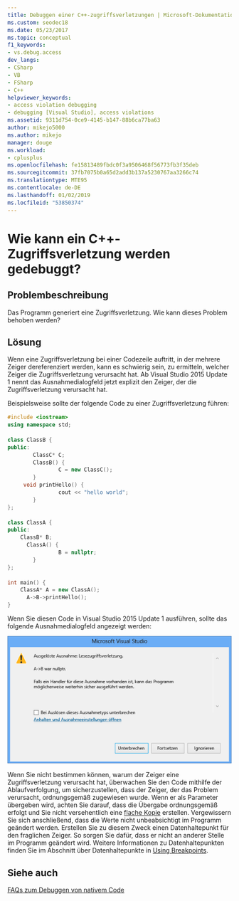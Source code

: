 ```yaml
---
title: Debuggen einer C++-zugriffsverletzungen | Microsoft-Dokumentation
ms.custom: seodec18
ms.date: 05/23/2017
ms.topic: conceptual
f1_keywords:
- vs.debug.access
dev_langs:
- CSharp
- VB
- FSharp
- C++
helpviewer_keywords:
- access violation debugging
- debugging [Visual Studio], access violations
ms.assetid: 9311d754-0ce9-4145-b147-88b6ca77ba63
author: mikejo5000
ms.author: mikejo
manager: douge
ms.workload:
- cplusplus
ms.openlocfilehash: fe15813489fbdc0f3a9506468f56773fb3f35deb
ms.sourcegitcommit: 37fb7075b0a65d2add3b137a5230767aa3266c74
ms.translationtype: MTE95
ms.contentlocale: de-DE
ms.lasthandoff: 01/02/2019
ms.locfileid: "53850374"
---
```

# <a name="how-can-i-debug-a-c-access-violation"></a>Wie kann ein C++-Zugriffsverletzung werden gedebuggt?
## <a name="problem-description"></a>Problembeschreibung  
 Das Programm generiert eine Zugriffsverletzung. Wie kann dieses Problem behoben werden?  
  
## <a name="solution"></a>Lösung  
 Wenn eine Zugriffsverletzung bei einer Codezeile auftritt, in der mehrere Zeiger dereferenziert werden, kann es schwierig sein, zu ermitteln, welcher Zeiger die Zugriffsverletzung verursacht hat. Ab Visual Studio 2015 Update 1 nennt das Ausnahmedialogfeld jetzt explizit den Zeiger, der die Zugriffsverletzung verursacht hat.  
  
 Beispielsweise sollte der folgende Code zu einer Zugriffsverletzung führen:  
  
```C++  
#include <iostream>  
using namespace std;  
  
class ClassB {  
public:  
        ClassC* C;  
        ClassB() {  
                C = new ClassC();  
        }  
     void printHello() {  
                cout << "hello world";  
        }  
};  
  
class ClassA {  
public:  
    ClassB* B;  
      ClassA() {  
                B = nullptr;  
        }  
};  
  
int main() {  
    ClassA* A = new ClassA();  
      A->B->printHello();  
}  
```  
  
 Wenn Sie diesen Code in Visual Studio 2015 Update 1 ausführen, sollte das folgende Ausnahmedialogfeld angezeigt werden:  
  
 ![AccessViolationCPlus](../debugger/media/accessviolationcplus.png "AccessViolationCPlus")  
  
 Wenn Sie nicht bestimmen können, warum der Zeiger eine Zugriffsverletzung verursacht hat, überwachen Sie den Code mithilfe der Ablaufverfolgung, um sicherzustellen, dass der Zeiger, der das Problem verursacht, ordnungsgemäß zugewiesen wurde.  Wenn er als Parameter übergeben wird, achten Sie darauf, dass die Übergabe ordnungsgemäß erfolgt und Sie nicht versehentlich eine [flache Kopie](http://stackoverflow.com/questions/184710/what-is-the-difference-between-a-deep-copy-and-a-shallow-copy) erstellen. Vergewissern Sie sich anschließend, dass die Werte nicht unbeabsichtigt im Programm geändert werden. Erstellen Sie zu diesem Zweck einen Datenhaltepunkt für den fraglichen Zeiger. So sorgen Sie dafür, dass er nicht an anderer Stelle im Programm geändert wird. Weitere Informationen zu Datenhaltepunkten finden Sie im Abschnitt über Datenhaltepunkte in [Using Breakpoints](../debugger/using-breakpoints.md).  
  
## <a name="see-also"></a>Siehe auch  
 [FAQs zum Debuggen von nativem Code](../debugger/debugging-native-code-faqs.md)